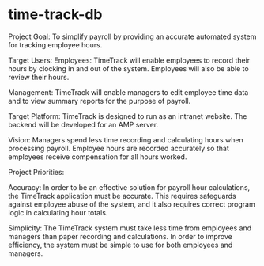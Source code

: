 time-track-db
=============
Project Goal:
To simplify payroll by providing an accurate automated system for tracking employee hours.

Target Users:
Employees:  TimeTrack will enable employees to record their hours by clocking in and out of the system.   Employees will also be able to review their hours.

Management:  TimeTrack will enable managers to edit employee time data and to view summary reports for the purpose of payroll.

Target Platform:
TimeTrack is designed to run as an intranet website.  The backend will be developed for an AMP server.

Vision:
Managers spend less time recording and calculating hours when processing payroll.  Employee hours are recorded accurately so that employees receive compensation for all hours worked.

Project Priorities:

Accuracy:
In order to be an effective solution for payroll hour calculations, the TimeTrack application must be accurate.  This requires safeguards against employee abuse of the system, and it also requires correct program logic in calculating hour totals.

Simplicity:
The TimeTrack system must take less time from employees and managers than paper recording and calculations.  In order to improve efficiency, the system must be simple to use for both employees and managers.
